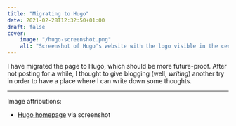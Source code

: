 ```yaml
---
title: "Migrating to Hugo"
date: 2021-02-28T12:32:50+01:00
draft: false
cover:
    image: "/hugo-screenshot.png"
    alt: "Screenshot of Hugo's website with the logo visible in the center"
---
```


I have migrated the page to Hugo, which should be more future-proof.
After not posting for a while, I thought to give blogging (well, _writing_)
another try in order to have a place where I can write down some thoughts.

---

Image attributions:

- [Hugo homepage](https://gohugo.io/) via screenshot
